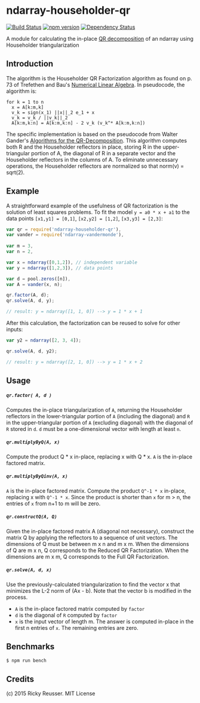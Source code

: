 # ndarray-householder-qr

[![Build Status](https://travis-ci.org/scijs/ndarray-householder-qr.svg?branch=master)](https://travis-ci.org/scijs/ndarray-householder-qr) [![npm version](https://badge.fury.io/js/ndarray-householder-qr.svg)](http://badge.fury.io/js/ndarray-householder-qr) [![Dependency Status](https://david-dm.org/scijs/ndarray-householder-qr.svg)](https://david-dm.org/scijs/ndarray-householder-qr)

A module for calculating the in-place [QR decomposition](http://en.wikipedia.org/wiki/QR_decomposition) of an ndarray using Householder triangularization

## Introduction

The algorithm is the Householder QR Factorization algorithm as found on p. 73 of Trefethen and Bau's [Numerical Linear Algebra](http://www.amazon.com/Numerical-Linear-Algebra-Lloyd-Trefethen/dp/0898713617). In pseudocode, the algorithm is:

```
for k = 1 to n
  x = A[k:m,k]
  v_k = sign(x_1) ||x||_2 e_1 + x
  v_k = v_k / ||v_k||_2
  A[k:m,k:n] = A[k:m,k:n] - 2 v_k (v_k^* A[k:m,k:n])
```

The specific implementation is based on the pseudocode from Walter Gander's [Algorithms for the QR-Decomposition](http://www.inf.ethz.ch/personal/gander/papers/qrneu.pdf). This algorithm computes both R and the Householder reflectors in place, storing R in the upper-triangular portion of A, the diagonal of R in a separate vector and the Householder reflectors in the columns of A. To eliminate unnecessary operations, the Householder reflectors are normalized so that norm(v) = sqrt(2).

## Example

A straightforward example of the usefulness of QR factorization is the solution of least squares problems. To fit the model `y = a0 * x + a1` to the data points `[x1,y1] = [0,1]`, `[x2,y2] = [1,2]`, `[x3,y3] = [2,3]`: 

```javascript
var qr = require('ndarray-householder-qr'),
var vander = require('ndarray-vandermonde'),
    
var m = 3,
var n = 2,

var x = ndarray([0,1,2]), // independent variable
var y = ndarray([1,2,3]), // data points

var d = pool.zeros([n]),
var A = vander(x, n);

qr.factor(A, d);
qr.solve(A, d, y);

// result: y = ndarray([1, 1, 0]) --> y = 1 * x + 1
```

After this calculation, the factorization can be reused to solve for other inputs:

```javascript
var y2 = ndarray([2, 3, 4]);

qr.solve(A, d, y2);

// result: y = ndarray([2, 1, 0]) --> y = 1 * x + 2
```


## Usage

##### `qr.factor( A, d )`
Computes the in-place triangularization of `A`, returning the Householder reflectors in the lower-triangular portion of `A` (including the diagonal) and `R` in the upper-triangular portion of `A` (excluding diagonal) with the diagonal of `R` stored in `d`. `d` must be a one-dimensional vector with length at least `n`.

##### `qr.multiplyByQ(A, x)`
Compute the product Q * x in-place, replacing x with Q * x. `A` is the in-place factored matrix.

##### `qr.multiplyByQinv(A, x)`
`A` is the in-place factored matrix. Compute the product `Q^-1 * x` in-place, replacing x with `Q^-1 * x`. Since the product is shorter than `x` for m > n, the entries of `x` from n+1 to m will be zero.

##### `qr.constructQ(A, Q)`
Given the in-place factored matrix A (diagonal not necessary), construct the matrix Q by applying the reflectors to a sequence of unit vectors. The dimensions of Q must be between m x n and m x m. When the dimensions of Q are m x n, Q corresponds to the Reduced QR Factorization. When the dimensions are m x m, Q corresponds to the Full QR Factorization.

##### `qr.solve(A, d, x)`
Use the previously-calculated triangularization to find the vector x that minimizes the L-2 norm of (Ax - b). Note that the vector b is modified in the process.
- `A` is the in-place factored matrix computed by `factor`
- `d` is the diagonal of `R` computed by `factor`
- `x` is the input vector of length m. The answer is computed in-place in the first n entries of `x`. The remaining entries are zero.


## Benchmarks

```sh
$ npm run bench
```


## Credits
(c) 2015 Ricky Reusser. MIT License
